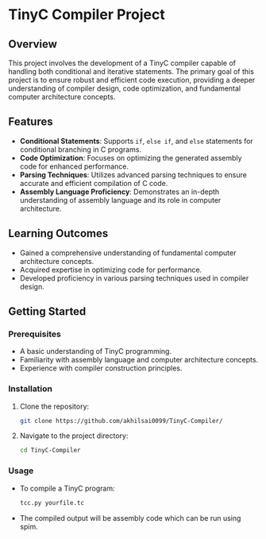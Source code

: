 # TinyC Compiler Project

## Overview

This project involves the development of a TinyC compiler capable of handling both conditional and iterative statements. The primary goal of this project is to ensure robust and efficient code execution, providing a deeper understanding of compiler design, code optimization, and fundamental computer architecture concepts.

## Features

- **Conditional Statements**: Supports `if`, `else if`, and `else` statements for conditional branching in C programs.
- **Code Optimization**: Focuses on optimizing the generated assembly code for enhanced performance.
- **Parsing Techniques**: Utilizes advanced parsing techniques to ensure accurate and efficient compilation of C code.
- **Assembly Language Proficiency**: Demonstrates an in-depth understanding of assembly language and its role in computer architecture.

## Learning Outcomes

- Gained a comprehensive understanding of fundamental computer architecture concepts.
- Acquired expertise in optimizing code for performance.
- Developed proficiency in various parsing techniques used in compiler design.

## Getting Started

### Prerequisites

- A basic understanding of TinyC programming.
- Familiarity with assembly language and computer architecture concepts.
- Experience with compiler construction principles.

### Installation

1. Clone the repository:
   ```bash
   git clone https://github.com/akhilsai0099/TinyC-Compiler/
   ```
2. Navigate to the project directory:
   ```bash
   cd TinyC-Compiler
   ```

### Usage

- To compile a TinyC program:
  ```bash
  tcc.py yourfile.tc
  ```
- The compiled output will be assembly code which can be run using spim.
